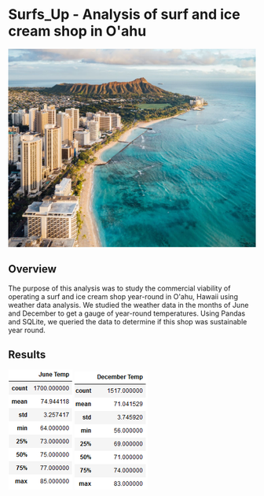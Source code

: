 # Surfs_Up - Analysis of surf and ice cream shop in O'ahu
![](https://github.com/JonathanBrown003/surfs_up/blob/07989260c5387df884ae3716262cc9369cc42d70/Resources/Oahu.jpg)
## Overview
The purpose of this analysis was to study the commercial viability of operating a surf and ice cream shop year-round in O'ahu, Hawaii using weather data analysis. We studied the weather data in the months of June and December to get a gauge of year-round temperatures. Using Pandas and SQLite, we queried the data to determine if this shop was sustainable year round. 
## Results
![](https://github.com/JonathanBrown003/surfs_up/blob/406049d9683889a5a58ccf2f60fa02a8807bd879/Resources/June_Temp.PNG) 
![](https://github.com/JonathanBrown003/surfs_up/blob/406049d9683889a5a58ccf2f60fa02a8807bd879/Resources/December_Temp.PNG)
